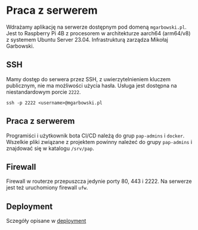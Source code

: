 # Praca z serwerem

Wdrażamy aplikację na serwerze dostępnym pod domeną `mgarbowski.pl`.
Jest to Raspberry Pi 4B z procesorem w architekturze aarch64 (arm64/v8) z systemem Ubuntu Server 23.04.
Infrastrukturą zarządza Mikołaj Garbowski.

## SSH

Mamy dostęp do serwera przez SSH, z uwierzytelnieniem kluczem publicznym, nie ma możliwości użycia hasła.
Usługa jest dostępna na niestandardowym porcie `2222`.

```shell
ssh -p 2222 <username>@mgarbowski.pl
```

## Praca z serwerem

Programiści i użytkownik bota CI/CD należą do grup `pap-admins` i `docker`.
Wszelkie pliki związane z projektem powinny należeć do grupy `pap-admins` i znajdować się w katalogu `/srv/pap`.

## Firewall

Firewall w routerze przepuszcza jedynie porty 80, 443 i 2222. Na serwerze jest też uruchomiony firewall `ufw`.

## Deployment

Sczegóły opisane w [deployment](./deployment.md)
